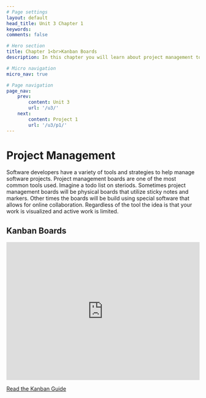 ```yaml
---
# Page settings
layout: default
head_title: Unit 3 Chapter 1
keywords:
comments: false

# Hero section
title: Chapter 1<br>Kanban Boards
description: In this chapter you will learn about project management tools like Kanban.

# Micro navigation
micro_nav: true

# Page navigation
page_nav:
    prev:
        content: Unit 3
        url: '/u3/'
    next:
        content: Project 1
        url: '/u3/p1/'
---
```


# Project Management

Software developers have a variety of tools and strategies to help manage software projects. Project management boards are one of the most common tools used. Imagine a todo list on steriods. Sometimes project management boards will be physical boards that utilize sticky notes and markers. Other times the boards will be build using special software that allows for online collaboration. Regardless of the tool the idea is that your work is visualized and active work is limited.

## Kanban Boards

<iframe style="max-width: 640px" width="100%" height="360" src="https://www.youtube.com/embed/Bcid33tgq8A" frameborder="0" allow="accelerometer; autoplay; encrypted-media; gyroscope; picture-in-picture" allowfullscreen></iframe>

<a href="https://www.atlassian.com/agile/kanban/boards" class="btn btn--dark btn--rounded" >Read the Kanban Guide</a>
